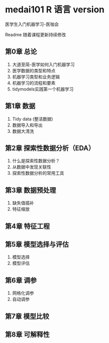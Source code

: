 # medai101 R 语言 version

医学生入门机器学习-医咖会

Readme 随着课程更新持续修改

## 第0章 总论

1. 大道至简-医学如何入门机器学习
2. 医学数据的类型和特点
3. 机器学习类型和业务逻辑
4. 机器学习的流程和要素
5. tidymodels实践第一个机器学习

## 第1章 数据

1. Tidy data (整洁数据)
2. 数据导入和导出
3. 数据大清洗

## 第2章 探索性数据分析（EDA）

1. 什么是探索性数据分析？
2. 从数据中发现关联性
3. 探索性数据分析的常用工具

## 第3章 数据预处理

1. 缺失值插补
2. 特征缩放

## 第4章 特征工程

## 第5章 模型选择与评估

1. 模型选择
2. 模型评估

## 第6章 调参

1. 网格化调参
2. 自动调参

## 第7章 模型比较

## 第8章 可解释性


